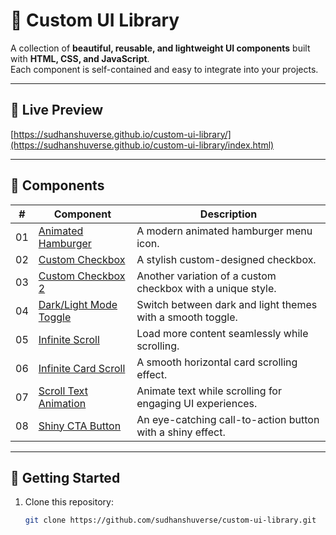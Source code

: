 # 🎨 Custom UI Library

A collection of **beautiful, reusable, and lightweight UI components** built with **HTML, CSS, and JavaScript**.  
Each component is self-contained and easy to integrate into your projects.

---

## 🔗 Live Preview
[https://sudhanshuverse.github.io/custom-ui-library/](https://sudhanshuverse.github.io/custom-ui-library/index.html)

---

## 📂 Components

| #  | Component | Description |
|----|-----------|-------------|
| 01 | [Animated Hamburger](01-animated-hamburger/index.html) | A modern animated hamburger menu icon. |
| 02 | [Custom Checkbox](02-custom-checkbox/index.html) | A stylish custom-designed checkbox. |
| 03 | [Custom Checkbox 2](03-custom-checkbox2/index.html) | Another variation of a custom checkbox with a unique style. |
| 04 | [Dark/Light Mode Toggle](04-dark-light-toggle/index.html) | Switch between dark and light themes with a smooth toggle. |
| 05 | [Infinite Scroll](05-infinite-scroll/index.html) | Load more content seamlessly while scrolling. |
| 06 | [Infinite Card Scroll](06-infinte-card-scroll/index.html) | A smooth horizontal card scrolling effect. |
| 07 | [Scroll Text Animation](07-scroll-text-animation/index.html) | Animate text while scrolling for engaging UI experiences. |
| 08 | [Shiny CTA Button](08-shiny-cta-button/index.html) | An eye-catching call-to-action button with a shiny effect. |

---

## 🚀 Getting Started

1. Clone this repository:
   ```bash
   git clone https://github.com/sudhanshuverse/custom-ui-library.git
